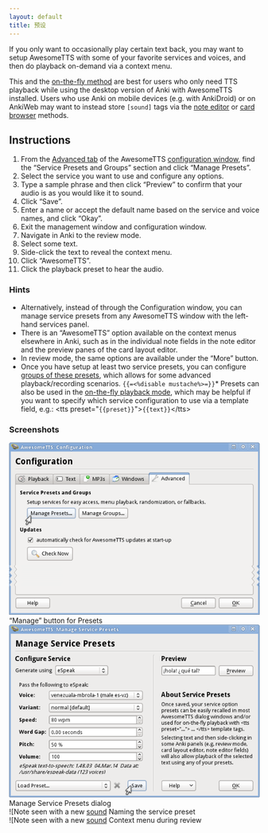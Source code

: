 ```yaml
---
layout: default
title: 预设
---
```


If you only want to occasionally play certain text back, you may want to  setup AwesomeTTS with some of your favorite services and voices, and then do  playback on-demand via a context menu.

This and the [on-the-fly method](on-the-fly.html) are best  for users who only need TTS playback while using the desktop version of Anki  with AwesomeTTS installed. Users who use Anki on mobile devices (e.g. with  AnkiDroid) or on AnkiWeb may want to instead store `[sound]` tags  via the [note editor](editor.html) or [card  browser](browser.html) methods.

## Instructions

1.  From the [Advanced tab](/config/advanced.html) of the AwesomeTTS      [configuration window](/config), find the &ldquo;Service      Presets and Groups&rdquo; section and click &ldquo;Manage      Presets&rdquo;.
2.  Select the service you want to use and configure any options.
3.  Type a sample phrase and then click &ldquo;Preview&rdquo; to confirm      that your audio is as you would like it to sound.
4.  Click &ldquo;Save&rdquo;.
5.  Enter a name or accept the default name based on the service and voice      names, and click &ldquo;Okay&rdquo;.
6.  Exit the management window and configuration window.
7.  Navigate in Anki to the review mode.
8.  Select some text.
9.  Side-click the text to reveal the context menu.
10.  Click &ldquo;AwesomeTTS&rdquo;.
11.  Click the playback preset to hear the audio.

### Hints

*   Alternatively, instead of through the Configuration window, you can      manage service presets from any AwesomeTTS window with the left-hand      services panel.
*   There is an &ldquo;AwesomeTTS&rdquo; option available on the context      menus elsewhere in Anki, such as in the individual note fields in the      note editor and the preview panes of the card layout editor.
*   In review mode, the same options are available under the      &ldquo;More&rdquo; button.
*   Once you have setup at least two service presets, you can configure      [groups of these presets](groups.html), which allows      for some advanced playback/recording scenarios.
    `{{=<%disable mustache%>=}}`*   Presets can also be used in the [on-the-fly          playback mode](on-the-fly.html), which may be helpful if you want to specify which          service configuration to use via a template field, e.g.:          &lt;tts&nbsp;preset="`{{preset}}`"&gt;`{{text}}`&lt;/tts&gt;

### Screenshots
![Mouse hovers the Manage Presets button in Configuration](/assets/images/usage.presets.config.png)        &ldquo;Manage&rdquo; button for Presets                
![Mouse hovers &ldquo;Record&rdquo; button](/assets/images/usage.presets.screen.png)        Manage Service Presets dialog                
![Note seen with a new [sound](/assets/images/usage.presets.save.png)        Naming the service preset                
![Note seen with a new [sound](/assets/images/usage.presets.yield.png)        Context menu during review    